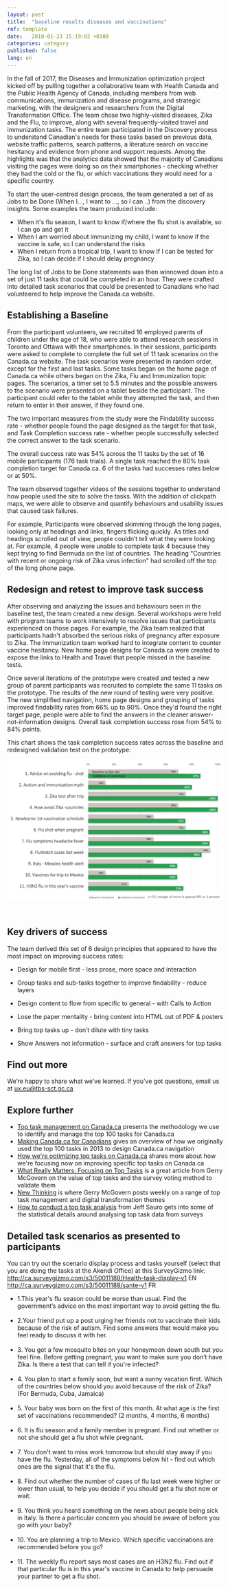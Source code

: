 ```yaml
---
layout: post
title:  "baseline results diseases and vaccinations"
ref: template
date:   2018-01-23 15:19:02 +0100
categories: category
published: false
lang: en
---
```



In the fall of 2017, the Diseases and Immunization optimization project kicked off by pulling together a collaborative team with Health Canada and the Public Health Agency of Canada, including members from web communications, immunization and disease programs, and strategic marketing, with the designers and researchers from the Digital Transformation Office. The team chose two highly-visited diseases, Zika and the Flu, to improve, along with several frequently-visited travel and immunization tasks. The entire team participated in the Discovery process to understand Canadian's needs for these tasks based on previous data, website traffic patterns, search patterns, a literature search on vaccine hesitancy and evidence from phone and support requests. Among the highlights was that the analytics data showed that the majority of Canadians visiting the pages were doing so on their smartphones - checking whether they had the cold or the flu, or which vaccinations they would need for a specific country.  

To start the user-centred design process, the team generated a set of as Jobs to be Done (When I..., I want to ..., so I can ..) from the discovery insights. Some examples the team produced include:

* When it's flu season, I want to know	if/where the flu shot is available, so I can	go and get it
* When I am worried about immunizing my child, I want to	know if the vaccine is safe, so I can	understand the risks
* When I return from a tropical trip, I want to	know if I can be tested for Zika, so I can	decide if I should delay pregnancy

The long list of Jobs to be Done statements was then winnowed down into a set of just 11 tasks that could be completed in an hour. They were crafted into detailed task scenarios that could be presented to Canadians who had volunteered to help improve the Canada.ca website. 


## Establishing a Baseline 

From the participant volunteers, we recruited 16 employed parents of children under the age of 18, who were able to attend research sessions in Toronto and Ottawa with their smartphones. In their sessions, participants were asked to complete to complete the full set of 11 task scenarios on the Canada.ca website. The task scenarios were presented in random order, except for the first and last tasks. Some tasks began on the home page of Canada.ca while others began on the Zika, Flu and Immunization topic pages. The scenarios, a timer set to 5.5 minutes and the possible answers to the scenario were presented on a tablet beside the participant. The participant could refer to the tablet while they attempted the task, and then return to enter in their answer, if they found one. 
 
The two important measures from the study were the Findability success rate - whether people found the page designed as the target for that task, and Task Completion success rate - whether people successfully selected the correct answer to the task scenario. 

The overall success rate was 54% across the 11 tasks by the set of 16 mobile participants (176 task trials). A single task reached the 80% task completion target for Canada.ca. 6 of the tasks had successes rates below or at 50%. 

The team observed together videos of the sessions together to understand how people used the site to solve the tasks. With the addition of clickpath maps, we were able to observe and quantify behaviours and usability issues that caused task failures.

For example, Participants were observed skimming through the long pages, looking only at headings and links, fingers flicking quickly. As titles and headings scrolled out of view, people couldn’t tell what they were looking at. For example, 4 people were unable to complete task 4 because they kept trying to find Bermuda on the list of countries. The heading "Countries with recent or ongoing risk of Zika virus infection" had scrolled off the top of the long phone page. 

## Redesign and retest to improve task success

After observing and analyzing the issues and behaviours seen in the baseline test, the team created a new design. Several workshops were held with program teams to work intensively to resolve issues that participants experienced on those pages. For example, the Zika team realized that participants hadn't absorbed the serious risks of pregnancy after exposure to Zika. The immunization team worked hard to integrate content to counter vaccine hesitancy. New home page designs for Canada.ca were created to expose the links to Health and Travel that people missed in the baseline tests. 

Once several iterations of the prototype were created and tested a new group of parent participants was recruited to complete the same 11 tasks on the prototype. The results of the new round of testing were very positive.  The new simplified navigation, home page designs and grouping of tasks improved findability rates from 66% up to 90%. Once they'd found the right target page, people were able to find the answers in the cleaner answer-not-information designs. Overall task completion success rose from 54% to 84% points.   
 
 This chart shows the task completion success rates across the baseline and redesigned validation test on the prototype:
 
 <div itemprop="text" class="" data="type-text">
      <div class="img-responsive center-block col-md-6">
          <span class=""><img src="../images/Baseline vs Validation Success results.JPG" alt="image-of-chart-showing-baseline-and-final-test-resultss">
       </span>
       <div>
<p><br>
 
 ## Key drivers of success 
 The team derived this set of 6 design principles that appeared to have the most impact on improving success rates: 
 
* Design for mobile first - less prose, more space and interaction

* Group tasks and sub-tasks together to improve findability - reduce layers

* Design content to flow from specific to general -  with Calls to Action

* Lose the paper mentality - bring content into HTML out of PDF & posters

* Bring top tasks up  - don’t dilute with tiny tasks 

* Show Answers not information - surface and craft answers for top tasks

## Find out more

We’re happy to share what we’ve learned. If you’ve got questions, email us at ux.eu@tbs-sct.gc.ca

## Explore further

* [Top task management on Canada.ca]() presents the methodology we use to identify and manage the top 100 tasks for Canada.ca
* [Making Canada.ca for Canadians]() gives an overview of how we originally used the top 100 tasks in 2013 to design Canada.ca navigation
* [How we're optimizing top tasks on Canada.ca](https://canada-ca.github.io/category/2017/08/21/optimization-overview.html) shares more about how we're focusing now on improving specific top tasks on Canada.ca
* [What Really Matters: Focusing on Top Tasks](https://alistapart.com/article/what-really-matters-focusing-on-top-tasks) is a great article from Gerry McGovern on the value of top tasks and the survey voting method to validate them
* [New Thinking](http://gerrymcgovern.com/new-thinking/) is where Gerry McGovern posts weekly on a range of top task management and digital transformation themes 
* [How to conduct a top task analysis](https://measuringu.com/top-tasks/) from Jeff Sauro gets into some of the statistical details around analysing top task data from surveys

## Detailed task scenarios as presented to participants
You can try out the scenario display process and tasks yourself (select that you are doing the tasks at the Akendi Office) at this SurveyGizmo link: http://ca.surveygizmo.com/s3/50011188/Health-task-display-v1 EN http://ca.surveygizmo.com/s3/50011188/sante-v1 FR
<ul>
<li> 1.This year's flu season could be worse than usual. Find the government’s advice on the most important way to avoid getting the flu. </li>
<br>
<li> 2.Your friend put up a post urging her friends not to vaccinate their kids because of the risk of autism. Find some answers that would make you feel ready to discuss it with her. </li>
<br>
<li> 3. You got a few mosquito bites on your honeymoon down south but you feel fine. Before getting pregnant, you want to make sure you don’t have Zika. Is there a test that can tell if you're infected? </li>
<br>
<li> 4. You plan to start a family soon, but want a sunny vacation first. Which of the countries below should you avoid because of the risk of Zika? (For Bermuda, Cuba, Jamaica)</li>
<br>
<li> 5. Your baby was born on the first of this month. At what age is the first set of vaccinations recommended? (2 months, 4 months, 6 months)</li>
<br>
<li> 6. It is flu season and a family member is pregnant. Find out whether or not she should get a flu shot while pregnant. </li> 
<br>
<li> 7. You don't want to miss work tomorrow but should stay away if you have the flu. Yesterday, all of the symptoms below hit - find out which ones are the signal that it's the flu. </li>
<br>
<li> 8. Find out whether the number of cases of flu last week were higher or lower than usual, to help you decide if you should get a flu shot now or wait. </li>
<br>
 <li> 9. You think you heard something on the news about people being sick in Italy. Is there a particular concern you should be aware of before you go with your baby? </li>
<br>
<li> 10. You are planning a trip to Mexico. Which specific vaccinations are recommended before you go? </li>
<br>
<li>11. The weekly flu report says most cases are an H3N2 flu. Find out if that particular flu is in this year's vaccine in Canada to help persuade your partner to get a flu shot.</li>
</ul>
 </br>

